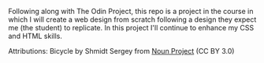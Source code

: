 Following along with The Odin Project, this repo is a project in the course in which I will create a web design from scratch following a design they expect me (the student) to replicate. In this project I'll continue to enhance my CSS and HTML skills.

Attributions:
Bicycle by Shmidt Sergey from <a href="https://thenounproject.com/browse/icons/term/bicycle/" target="_blank" title="Bicycle Icons">Noun Project</a> (CC BY 3.0)